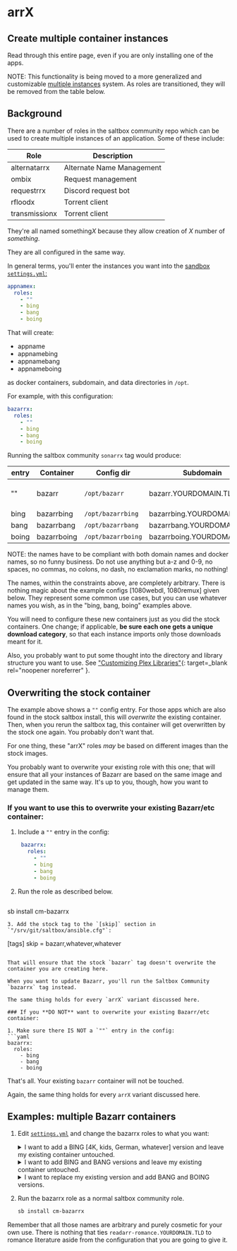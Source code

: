 # arr**X**

## Create multiple container instances

Read through this entire page, even if you are only installing one of the apps.

NOTE:
This functionality is being moved to a more generalized and customizable [multiple instances](../../reference/multiple-instances.md) system.  As roles are transitioned, they will be removed from the table below.

## Background

There are a number of roles in the saltbox community repo which can be used to create multiple instances of an application.  Some of these include:

| Role          | Description                         |
| ------------- | ----------------------------------- |
| alternatarrx  | Alternate Name Management           |
| ombix         | Request management                  |
| requestrrx    | Discord request bot                 |
| rfloodx       | Torrent client                      |
| transmissionx | Torrent client                      |

They're all named something*X* because they allow creation of *X* number of *something*.

They are all configured in the same way.

In general terms, you'll enter the instances you want into the [sandbox `settings.yml`:](../../sandbox/settings)

```yaml
appnamex:
  roles:
    - ""
    - bing
    - bang
    - boing
```

That will create:<br/>

- appname
- appnamebing
- appnamebang
- appnameboing

as docker containers, subdomain, and data directories in `/opt`.

For example, with this configuration:

```yaml
bazarrx:
  roles:
    - ""
    - bing
    - bang
    - boing
```

Running the saltbox community `sonarrx` tag would produce:

| entry         | Container    | Config dir         | Subdomain                    | Note                         |
| ------------- | ------------ | ------------------ | ---------------------------- | ---------------------------- |
| ""            | bazarr       | `/opt/bazarr`      | bazarr.YOURDOMAIN.TLD        | Replaces the stock container |
| bing          | bazarrbing   | `/opt/bazarrbing`  | bazarrbing.YOURDOMAIN.TLD    |                              |
| bang          | bazarrbang   | `/opt/bazarrbang`  | bazarrbang.YOURDOMAIN.TLD    |                              |
| boing         | bazarrboing  | `/opt/bazarrboing` | bazarrboing.YOURDOMAIN.TLD   |                              |

NOTE: the names have to be compliant with both domain names and docker names, so no funny business. Do not use anything but a-z and 0-9, no spaces, no commas, no colons, no dash, no exclamation marks, no nothing!

The names, within the constraints above, are completely arbitrary.  There is nothing magic about the example configs [1080webdl, 1080remux] given below.  They represent some common use cases, but you can use whatever names you wish, as in the "bing, bang, boing" examples above.

You will need to configure these new containers just as you did the stock containers.  One change; if applicable, **be sure each one gets a unique download category**, so that each instance imports only those downloads meant for it.

Also, you probably want to put some thought into the directory and library structure you want to use.  See ["Customizing Plex Libraries"](https://github.com/Cloudbox/Cloudbox/wiki/Customizing-Plex-Libraries){: target=_blank rel="noopener noreferrer" }.

## Overwriting the stock container

The example above shows a `""` config entry.  For those apps which are also found in the stock saltbox install, this will *overwrite* the existing container.  Then, when you rerun the saltbox tag, this container will get overwritten by the stock one again.  You probably don't want that.

For one thing, these "arrX" roles _may_ be based on different images than the stock images.

You probably want to overwrite your existing role with this one; that will ensure that all your instances of Bazarr are based on the same image and get updated in the same way.  It's up to you, though, how you want to manage them.

### If you want to use this to overwrite your existing Bazarr/etc container:

1. Include a `""` entry in the config:
   ```yaml
    bazarrx:
      roles:
        - ""
        - bing
        - bang
        - boing
   ```
2. Run the role as described below.
   ```bash
  sb install cm-bazarrx
   ```
3. Add the stock tag to the `[skip]` section in `"/srv/git/saltbox/ansible.cfg"`:
   ```
   [tags]
   skip = bazarr,whatever,whatever
   ```

That will ensure that the stock `bazarr` tag doesn't overwrite the container you are creating here.

When you want to update Bazarr, you'll run the Saltbox Community `bazarrx` tag instead.

The same thing holds for every `arrX` variant discussed here.

### If you **DO NOT** want to overwrite your existing Bazarr/etc container:

1. Make sure there IS NOT a `""` entry in the config:
   ```yaml
   bazarrx:
     roles:
       - bing
       - bang
       - boing

   ```

That's all.  Your existing `bazarr` container will not be touched.

Again, the same thing holds for every `arrX` variant discussed here.

## Examples: multiple Bazarr containers

1. Edit [`settings.yml`](../../community/settings.md) and change the bazarrx roles to what you want:

   <details>
     <summary>I want to add a BING [4K, kids, German, whatever] version and leave my existing container untouched.</summary>
     <br />

   ```yaml
   bazarrx:
     roles:
       - BING
   ```
   </details>

   <details>
     <summary>I want to add BING and BANG versions and leave my existing container untouched.</summary>
     <br />

   ```yaml
   bazarrx:
     roles:
       - BING
       - BANG
   ```
   </details>

   <details>
     <summary>I want to replace my existing version and add BANG and BOING versions.</summary>
     <br />

   ```yaml
   bazarrx:
     roles:
       - ""
       - BANG
       - BOING
   ```
   **Refer to the notes above about overwriting the default container.**

   </details>

1. Run the bazarrx role as a normal saltbox community role.

   ```bash
   sb install cm-bazarrx
   ```

Remember that all those names are arbitrary and purely cosmetic for your own use.  There is nothing that ties `readarr-romance.YOURDOMAIN.TLD` to romance literature aside from the configuration that you are going to give it.
